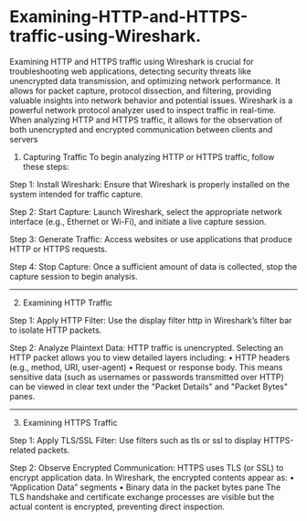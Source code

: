# Examining-HTTP-and-HTTPS-traffic-using-Wireshark.
Examining HTTP and HTTPS traffic using Wireshark is crucial for troubleshooting web applications, detecting security threats like unencrypted data transmission, and optimizing network performance. It allows for packet capture, protocol dissection, and filtering, providing valuable insights into network behavior and potential issues.
Wireshark is a powerful network protocol analyzer used to inspect traffic in real-time. When analyzing HTTP and HTTPS traffic, it allows for the observation of both unencrypted and encrypted communication between clients and servers
1. Capturing Traffic
To begin analyzing HTTP or HTTPS traffic, follow these steps:

Step 1: Install Wireshark: Ensure that Wireshark is properly installed on the system intended for traffic capture.
 
Step 2: Start Capture: Launch Wireshark, select the appropriate network interface (e.g., Ethernet or Wi-Fi), and initiate a live capture session. 
 
Step 3: Generate Traffic: Access websites or use applications that produce HTTP or HTTPS requests.
 
Step 4: Stop Capture: Once a sufficient amount of data is collected, stop the capture session to begin analysis.
 
________________________________________
2. Examining HTTP Traffic

Step 1: Apply HTTP Filter: Use the display filter http in Wireshark’s filter bar to isolate HTTP packets.
 
Step 2: Analyze Plaintext Data:
HTTP traffic is unencrypted. Selecting an HTTP packet allows you to view detailed layers including:
•	HTTP headers (e.g., method, URI, user-agent)
•	Request or response body.
This means sensitive data (such as usernames or passwords transmitted over HTTP) can be viewed in clear text under the "Packet Details" and "Packet Bytes" panes.
 
________________________________________
3. Examining HTTPS Traffic
   
Step 1: Apply TLS/SSL Filter:
Use filters such as tls or ssl to display HTTPS-related packets.
 
Step 2: Observe Encrypted Communication:
HTTPS uses TLS (or SSL) to encrypt application data. In Wireshark, the encrypted contents appear as:
•	“Application Data” segments
•	Binary data in the packet bytes pane
The TLS handshake and certificate exchange processes are visible but the actual content is encrypted, preventing direct inspection.
